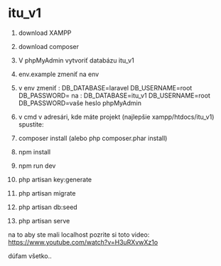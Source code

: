 # itu_v1

1. download XAMPP
2. download composer
3. V phpMyAdmin vytvoriť databázu itu_v1
4. env.example zmeniť na env
5. v env zmeniť :
  DB_DATABASE=laravel
  DB_USERNAME=root
  DB_PASSWORD=
  na :
  DB_DATABASE=itu_v1
  DB_USERNAME=root
  DB_PASSWORD=vaše heslo phpMyAdmin
6. v cmd v adresári, kde máte projekt (najlepšie xampp/htdocs/itu_v1) spustite:

  1. composer install (alebo php composer.phar install)
  2. npm install
  3. npm run dev
  4. php artisan key:generate
  5. php artisan migrate
  6. php artisan db:seed
  7. php artisan serve

na to aby ste mali localhost pozrite si toto video:
https://www.youtube.com/watch?v=H3uRXvwXz1o

dúfam všetko..
